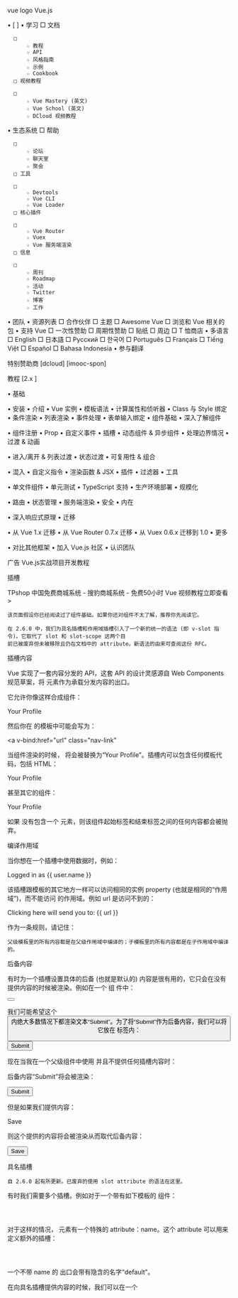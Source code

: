  
vue logo Vue.js

  • [                    ]
  • 学习
      □ 文档

      □ 
          ☆ 教程
          ☆ API
          ☆ 风格指南
          ☆ 示例
          ☆ Cookbook
      □ 视频教程

      □ 
          ☆ Vue Mastery (英文)
          ☆ Vue School (英文)
          ☆ DCloud 视频教程
  • 生态系统
      □ 帮助

      □ 
          ☆ 论坛
          ☆ 聊天室
          ☆ 聚会
      □ 工具

      □ 
          ☆ Devtools
          ☆ Vue CLI
          ☆ Vue Loader
      □ 核心插件

      □ 
          ☆ Vue Router
          ☆ Vuex
          ☆ Vue 服务端渲染
      □ 信息

      □ 
          ☆ 周刊
          ☆ Roadmap
          ☆ 活动
          ☆ Twitter
          ☆ 博客
          ☆ 工作
  • 团队
  • 资源列表
      □ 合作伙伴
      □ 主题
      □ Awesome Vue
      □ 浏览和 Vue 相关的包
  • 支持 Vue
      □ 一次性赞助
      □ 周期性赞助
      □ 贴纸
      □ 周边
      □ T 恤商店
  • 多语言
      □ English
      □ 日本語
      □ Русский
      □ 한국어
      □ Português
      □ Français
      □ Tiếng Việt
      □ Español
      □ Bahasa Indonesia
  • 参与翻译

特别赞助商
[dcloud]
[imooc-spon]

教程 [2.x ]

  • 基础

  • 安装
  • 介绍
  • Vue 实例
  • 模板语法
  • 计算属性和侦听器
  • Class 与 Style 绑定
  • 条件渲染
  • 列表渲染
  • 事件处理
  • 表单输入绑定
  • 组件基础
  • 深入了解组件

  • 组件注册
  • Prop
  • 自定义事件
  • 插槽
  • 动态组件 & 异步组件
  • 处理边界情况
  • 过渡 & 动画

  • 进入/离开 & 列表过渡
  • 状态过渡
  • 可复用性 & 组合

  • 混入
  • 自定义指令
  • 渲染函数 & JSX
  • 插件
  • 过滤器
  • 工具

  • 单文件组件
  • 单元测试
  • TypeScript 支持
  • 生产环境部署
  • 规模化

  • 路由
  • 状态管理
  • 服务端渲染
  • 安全
  • 内在

  • 深入响应式原理
  • 迁移

  • 从 Vue 1.x 迁移
  • 从 Vue Router 0.7.x 迁移
  • 从 Vuex 0.6.x 迁移到 1.0
  • 更多

  • 对比其他框架
  • 加入 Vue.js 社区
  • 认识团队

广告 Vue.js实战项目开发教程

插槽

TPshop 中国免费商城系统 - 搜豹商城系统 - 免费50小时 Vue 视频教程立即查看 >


    该页面假设你已经阅读过了组件基础。如果你还对组件不太了解，推荐你先阅读它。

    在 2.6.0 中，我们为具名插槽和作用域插槽引入了一个新的统一的语法 (即 v-slot 指令)。它取代了 slot 和 slot-scope 这两个目
    前已被废弃但未被移除且仍在文档中的 attribute。新语法的由来可查阅这份 RFC。

 插槽内容

Vue 实现了一套内容分发的 API，这套 API 的设计灵感源自 Web Components 规范草案，将 <slot> 元素作为承载分发内容的出口。

它允许你像这样合成组件：

<navigation-link url="/profile">
  Your Profile
</navigation-link>

然后你在 <navigation-link> 的模板中可能会写为：

<a
  v-bind:href="url"
  class="nav-link"
>
  <slot></slot>
</a>

当组件渲染的时候，<slot></slot> 将会被替换为“Your Profile”。插槽内可以包含任何模板代码，包括 HTML：

<navigation-link url="/profile">
  <!-- 添加一个 Font Awesome 图标 -->
  <span class="fa fa-user"></span>
  Your Profile
</navigation-link>

甚至其它的组件：

<navigation-link url="/profile">
  <!-- 添加一个图标的组件 -->
  <font-awesome-icon name="user"></font-awesome-icon>
  Your Profile
</navigation-link>

如果 <navigation-link> 没有包含一个 <slot> 元素，则该组件起始标签和结束标签之间的任何内容都会被抛弃。

 编译作用域

当你想在一个插槽中使用数据时，例如：

<navigation-link url="/profile">
  Logged in as {{ user.name }}
</navigation-link>

该插槽跟模板的其它地方一样可以访问相同的实例 property (也就是相同的“作用域”)，而不能访问 <navigation-link> 的作用域。例如
url 是访问不到的：

<navigation-link url="/profile">
  Clicking here will send you to: {{ url }}
  <!--
  这里的 `url` 会是 undefined，因为其 (指该插槽的) 内容是
  _传递给_ <navigation-link> 的而不是
  在 <navigation-link> 组件*内部*定义的。
  -->
</navigation-link>

作为一条规则，请记住：

    父级模板里的所有内容都是在父级作用域中编译的；子模板里的所有内容都是在子作用域中编译的。

 后备内容

有时为一个插槽设置具体的后备 (也就是默认的) 内容是很有用的，它只会在没有提供内容的时候被渲染。例如在一个 <submit-button> 组
件中：

<button type="submit">
  <slot></slot>
</button>

我们可能希望这个 <button> 内绝大多数情况下都渲染文本“Submit”。为了将“Submit”作为后备内容，我们可以将它放在 <slot> 标签内：

<button type="submit">
  <slot>Submit</slot>
</button>

现在当我在一个父级组件中使用 <submit-button> 并且不提供任何插槽内容时：

<submit-button></submit-button>

后备内容“Submit”将会被渲染：

<button type="submit">
  Submit
</button>

但是如果我们提供内容：

<submit-button>
  Save
</submit-button>

则这个提供的内容将会被渲染从而取代后备内容：

<button type="submit">
  Save
</button>

 具名插槽

    自 2.6.0 起有所更新。已废弃的使用 slot attribute 的语法在这里。

有时我们需要多个插槽。例如对于一个带有如下模板的 <base-layout> 组件：

<div class="container">
  <header>
    <!-- 我们希望把页头放这里 -->
  </header>
  <main>
    <!-- 我们希望把主要内容放这里 -->
  </main>
  <footer>
    <!-- 我们希望把页脚放这里 -->
  </footer>
</div>

对于这样的情况，<slot> 元素有一个特殊的 attribute：name。这个 attribute 可以用来定义额外的插槽：

<div class="container">
  <header>
    <slot name="header"></slot>
  </header>
  <main>
    <slot></slot>
  </main>
  <footer>
    <slot name="footer"></slot>
  </footer>
</div>

一个不带 name 的 <slot> 出口会带有隐含的名字“default”。

在向具名插槽提供内容的时候，我们可以在一个 <template> 元素上使用 v-slot 指令，并以 v-slot 的参数的形式提供其名称：

<base-layout>
  <template v-slot:header>
    <h1>Here might be a page title</h1>
  </template>

  <p>A paragraph for the main content.</p>
  <p>And another one.</p>

  <template v-slot:footer>
    <p>Here's some contact info</p>
  </template>
</base-layout>

现在 <template> 元素中的所有内容都将会被传入相应的插槽。任何没有被包裹在带有 v-slot 的 <template> 中的内容都会被视为默认插
槽的内容。

然而，如果你希望更明确一些，仍然可以在一个 <template> 中包裹默认插槽的内容：

<base-layout>
  <template v-slot:header>
    <h1>Here might be a page title</h1>
  </template>

  <template v-slot:default>
    <p>A paragraph for the main content.</p>
    <p>And another one.</p>
  </template>

  <template v-slot:footer>
    <p>Here's some contact info</p>
  </template>
</base-layout>

任何一种写法都会渲染出：

<div class="container">
  <header>
    <h1>Here might be a page title</h1>
  </header>
  <main>
    <p>A paragraph for the main content.</p>
    <p>And another one.</p>
  </main>
  <footer>
    <p>Here's some contact info</p>
  </footer>
</div>

注意 v-slot 只能添加在 <template> 上 (只有一种例外情况)，这一点和已经废弃的 slot attribute 不同。

 作用域插槽

    自 2.6.0 起有所更新。已废弃的使用 slot-scope attribute 的语法在这里。

有时让插槽内容能够访问子组件中才有的数据是很有用的。例如，设想一个带有如下模板的 <current-user> 组件：

<span>
  <slot>{{ user.lastName }}</slot>
</span>

我们可能想换掉备用内容，用名而非姓来显示。如下：

<current-user>
  {{ user.firstName }}
</current-user>

然而上述代码不会正常工作，因为只有 <current-user> 组件可以访问到 user 而我们提供的内容是在父级渲染的。

为了让 user 在父级的插槽内容中可用，我们可以将 user 作为 <slot> 元素的一个 attribute 绑定上去：

<span>
  <slot v-bind:user="user">
    {{ user.lastName }}
  </slot>
</span>

绑定在 <slot> 元素上的 attribute 被称为插槽 prop。现在在父级作用域中，我们可以使用带值的 v-slot 来定义我们提供的插槽 prop
的名字：

<current-user>
  <template v-slot:default="slotProps">
    {{ slotProps.user.firstName }}
  </template>
</current-user>

在这个例子中，我们选择将包含所有插槽 prop 的对象命名为 slotProps，但你也可以使用任意你喜欢的名字。

 独占默认插槽的缩写语法

在上述情况下，当被提供的内容只有默认插槽时，组件的标签才可以被当作插槽的模板来使用。这样我们就可以把 v-slot 直接用在组件上
：

<current-user v-slot:default="slotProps">
  {{ slotProps.user.firstName }}
</current-user>

这种写法还可以更简单。就像假定未指明的内容对应默认插槽一样，不带参数的 v-slot 被假定对应默认插槽：

<current-user v-slot="slotProps">
  {{ slotProps.user.firstName }}
</current-user>

注意默认插槽的缩写语法不能和具名插槽混用，因为它会导致作用域不明确：

<!-- 无效，会导致警告 -->
<current-user v-slot="slotProps">
  {{ slotProps.user.firstName }}
  <template v-slot:other="otherSlotProps">
    slotProps is NOT available here
  </template>
</current-user>

只要出现多个插槽，请始终为所有的插槽使用完整的基于 <template> 的语法：

<current-user>
  <template v-slot:default="slotProps">
    {{ slotProps.user.firstName }}
  </template>

  <template v-slot:other="otherSlotProps">
    ...
  </template>
</current-user>

 解构插槽 Prop

作用域插槽的内部工作原理是将你的插槽内容包括在一个传入单个参数的函数里：

function (slotProps) {
  // 插槽内容
}

这意味着 v-slot 的值实际上可以是任何能够作为函数定义中的参数的 JavaScript 表达式。所以在支持的环境下 (单文件组件或现代浏览
器)，你也可以使用 ES2015 解构来传入具体的插槽 prop，如下：

<current-user v-slot="{ user }">
  {{ user.firstName }}
</current-user>

这样可以使模板更简洁，尤其是在该插槽提供了多个 prop 的时候。它同样开启了 prop 重命名等其它可能，例如将 user 重命名为 person
：

<current-user v-slot="{ user: person }">
  {{ person.firstName }}
</current-user>

你甚至可以定义后备内容，用于插槽 prop 是 undefined 的情形：

<current-user v-slot="{ user = { firstName: 'Guest' } }">
  {{ user.firstName }}
</current-user>

 动态插槽名

    2.6.0 新增

动态指令参数也可以用在 v-slot 上，来定义动态的插槽名：

<base-layout>
  <template v-slot:[dynamicSlotName]>
    ...
  </template>
</base-layout>

 具名插槽的缩写

    2.6.0 新增

跟 v-on 和 v-bind 一样，v-slot 也有缩写，即把参数之前的所有内容 (v-slot:) 替换为字符 #。例如 v-slot:header 可以被重写为 #
header：

<base-layout>
  <template #header>
    <h1>Here might be a page title</h1>
  </template>

  <p>A paragraph for the main content.</p>
  <p>And another one.</p>

  <template #footer>
    <p>Here's some contact info</p>
  </template>
</base-layout>

然而，和其它指令一样，该缩写只在其有参数的时候才可用。这意味着以下语法是无效的：

<!-- 这样会触发一个警告 -->
<current-user #="{ user }">
  {{ user.firstName }}
</current-user>

如果你希望使用缩写的话，你必须始终以明确插槽名取而代之：

<current-user #default="{ user }">
  {{ user.firstName }}
</current-user>

 其它示例

插槽 prop 允许我们将插槽转换为可复用的模板，这些模板可以基于输入的 prop 渲染出不同的内容。这在设计封装数据逻辑同时允许父级
组件自定义部分布局的可复用组件时是最有用的。

例如，我们要实现一个 <todo-list> 组件，它是一个列表且包含布局和过滤逻辑：

<ul>
  <li
    v-for="todo in filteredTodos"
    v-bind:key="todo.id"
  >
    {{ todo.text }}
  </li>
</ul>

我们可以将每个 todo 作为父级组件的插槽，以此通过父级组件对其进行控制，然后将 todo 作为一个插槽 prop 进行绑定：

<ul>
  <li
    v-for="todo in filteredTodos"
    v-bind:key="todo.id"
  >
    <!--
    我们为每个 todo 准备了一个插槽，
    将 `todo` 对象作为一个插槽的 prop 传入。
    -->
    <slot name="todo" v-bind:todo="todo">
      <!-- 后备内容 -->
      {{ todo.text }}
    </slot>
  </li>
</ul>

现在当我们使用 <todo-list> 组件的时候，我们可以选择为 todo 定义一个不一样的 <template> 作为替代方案，并且可以从子组件获取数
据：

<todo-list v-bind:todos="todos">
  <template v-slot:todo="{ todo }">
    <span v-if="todo.isComplete">✓</span>
    {{ todo.text }}
  </template>
</todo-list>

这只是作用域插槽用武之地的冰山一角。想了解更多现实生活中的作用域插槽的用法，我们推荐浏览诸如 Vue Virtual Scroller、Vue
Promised 和 Portal Vue 等库。

 废弃了的语法

    v-slot 指令自 Vue 2.6.0 起被引入，提供更好的支持 slot 和 slot-scope attribute 的 API 替代方案。v-slot 完整的由来参见这
    份 RFC。在接下来所有的 2.x 版本中 slot 和 slot-scope attribute 仍会被支持，但已经被官方废弃且不会出现在 Vue 3 中。

 带有 slot attribute 的具名插槽

    自 2.6.0 起被废弃。新推荐的语法请查阅这里。

在 <template> 上使用特殊的 slot attribute，可以将内容从父级传给具名插槽 (把这里提到过的 <base-layout> 组件作为示例)：

<base-layout>
  <template slot="header">
    <h1>Here might be a page title</h1>
  </template>

  <p>A paragraph for the main content.</p>
  <p>And another one.</p>

  <template slot="footer">
    <p>Here's some contact info</p>
  </template>
</base-layout>

或者直接把 slot attribute 用在一个普通元素上：

<base-layout>
  <h1 slot="header">Here might be a page title</h1>

  <p>A paragraph for the main content.</p>
  <p>And another one.</p>

  <p slot="footer">Here's some contact info</p>
</base-layout>

这里其实还有一个未命名插槽，也就是默认插槽，捕获所有未被匹配的内容。上述两个示例的 HTML 渲染结果均为：

<div class="container">
  <header>
    <h1>Here might be a page title</h1>
  </header>
  <main>
    <p>A paragraph for the main content.</p>
    <p>And another one.</p>
  </main>
  <footer>
    <p>Here's some contact info</p>
  </footer>
</div>

 带有 slot-scope attribute 的作用域插槽

    自 2.6.0 起被废弃。新推荐的语法请查阅这里。

在 <template> 上使用特殊的 slot-scope attribute，可以接收传递给插槽的 prop (把这里提到过的 <slot-example> 组件作为示例)：

<slot-example>
  <template slot="default" slot-scope="slotProps">
    {{ slotProps.msg }}
  </template>
</slot-example>

这里的 slot-scope 声明了被接收的 prop 对象会作为 slotProps 变量存在于 <template> 作用域中。你可以像命名 JavaScript 函数参数
一样随意命名 slotProps。

这里的 slot="default" 可以被忽略为隐性写法：

<slot-example>
  <template slot-scope="slotProps">
    {{ slotProps.msg }}
  </template>
</slot-example>

slot-scope attribute 也可以直接用于非 <template> 元素 (包括组件)：

<slot-example>
  <span slot-scope="slotProps">
    {{ slotProps.msg }}
  </span>
</slot-example>

slot-scope 的值可以接收任何有效的可以出现在函数定义的参数位置上的 JavaScript 表达式。这意味着在支持的环境下 (单文件组件或现
代浏览器)，你也可以在表达式中使用 ES2015 解构，如下：

<slot-example>
  <span slot-scope="{ msg }">
    {{ msg }}
  </span>
</slot-example>

使用这里描述过的 <todo-list> 作为示例，与它等价的使用 slot-scope 的代码是：

<todo-list v-bind:todos="todos">
  <template slot="todo" slot-scope="{ todo }">
    <span v-if="todo.isComplete">✓</span>
    {{ todo.text }}
  </template>
</todo-list>

← 自定义事件动态组件 & 异步组件 →
发现错误？想参与编辑？在 GitHub 上编辑此页！
